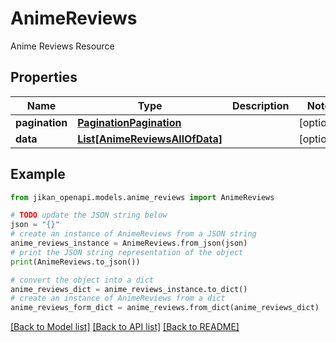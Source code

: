 # AnimeReviews

Anime Reviews Resource

## Properties

Name | Type | Description | Notes
------------ | ------------- | ------------- | -------------
**pagination** | [**PaginationPagination**](PaginationPagination.md) |  | [optional] 
**data** | [**List[AnimeReviewsAllOfData]**](AnimeReviewsAllOfData.md) |  | [optional] 

## Example

```python
from jikan_openapi.models.anime_reviews import AnimeReviews

# TODO update the JSON string below
json = "{}"
# create an instance of AnimeReviews from a JSON string
anime_reviews_instance = AnimeReviews.from_json(json)
# print the JSON string representation of the object
print(AnimeReviews.to_json())

# convert the object into a dict
anime_reviews_dict = anime_reviews_instance.to_dict()
# create an instance of AnimeReviews from a dict
anime_reviews_form_dict = anime_reviews.from_dict(anime_reviews_dict)
```
[[Back to Model list]](../README.md#documentation-for-models) [[Back to API list]](../README.md#documentation-for-api-endpoints) [[Back to README]](../README.md)


